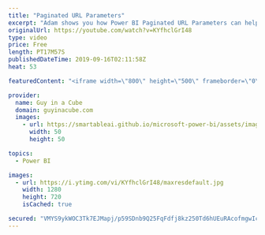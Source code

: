 ```yaml
---
title: "Paginated URL Parameters"
excerpt: "Adam shows you how Power BI Paginated URL Parameters can help to export data beyond 150,000 rows in Power BI reports.  Documentation: https://docs.microsoft.com/power-bi/report-builder-url-parameters  Download example: https://guyinacu.be/paginatedexportsample  Guy in a Cube courses: https://guyinacu.be/courses"
originalUrl: https://youtube.com/watch?v=KYfhclGrI48
type: video
price: Free
length: PT17M57S
publishedDateTime: 2019-09-16T02:11:58Z
heat: 53

featuredContent: "<iframe width=\"800\" height=\"500\" frameborder=\"0\" src=\"https://www.youtube.com/embed/KYfhclGrI48\" allow=\"accelerometer; autoplay; encrypted-media; gyroscope; picture-in-picture\" allowfullscreen></iframe>"

provider:
  name: Guy in a Cube
  domain: guyinacube.com
  images:
    - url: https://smartableai.github.io/microsoft-power-bi/assets/images/organizations/guyinacube.com-50x50.jpg
      width: 50
      height: 50

topics:
  - Power BI

images:
  - url: https://i.ytimg.com/vi/KYfhclGrI48/maxresdefault.jpg
    width: 1280
    height: 720
    isCached: true

secured: "VMYS9ykWOC3Tk7EJMapj/p59SDnb9Q25FqFdfj8kz250Td6hUEuRAcofmgwIcenZ8DMzUhLSxoybm1eyHd2zUx/2Ne2fjpWEGAtMLNqRxZhjYeCTn/iKcsD4HC0njLAmaSIucFUdtGnBe3n8u4CBNIZ+ZXtNF9rmZnXYF2doPoqCJtFOKVKmmk2R3X2w/mKZqv0AT6fJx7GI7nNQ8Rav8dqgKOtTbnWIRx1MVVZWRknXthkACEO2Tm1wu8K8Sd1IWkGHFj3W7AfRuxtxpymqy1V6akbpWSDejvyRouP65eVgs6vC75m0QETVAyczk/ObvCcYIk9WAu8jH9yQ3ztoK6tp4vtVhBgF3s4zl+VRjb87j6Q4y5pL9MBf3JKRwvYl+v27ZCTGc+1sWxDgnsUVs3zzrRD4c50QHePNkERtnRc=;yfvBkIjMSRmBTt+mKgYF/g=="
---
```



